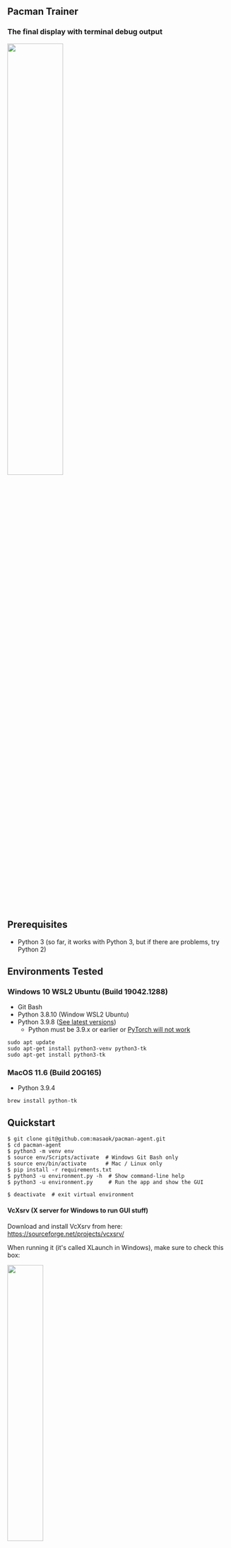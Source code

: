 ## Pacman Trainer

### The final display with terminal debug output

<img src="https://user-images.githubusercontent.com/1320083/210688412-798b95b4-a958-474a-bbd9-d46a2af7abbf.png"  width="50%" height="50%">

## Prerequisites

- Python 3 (so far, it works with Python 3, but if there are problems, try Python 2)

## Environments Tested

### Windows 10 WSL2 Ubuntu (Build 19042.1288)

- Git Bash
- Python 3.8.10 (Window WSL2 Ubuntu)
- Python 3.9.8 ([See latest versions](https://www.python.org/downloads/))
  - Python must be 3.9.x or earlier or [PyTorch will not work](https://pytorch.org/get-started/locally/#windows-python)

```
sudo apt update
sudo apt-get install python3-venv python3-tk
sudo apt-get install python3-tk
```

### MacOS 11.6 (Build 20G165)

- Python 3.9.4

```
brew install python-tk
```

## Quickstart

```
$ git clone git@github.com:masaok/pacman-agent.git
$ cd pacman-agent
$ python3 -m venv env
$ source env/Scripts/activate  # Windows Git Bash only
$ source env/bin/activate      # Mac / Linux only
$ pip install -r requirements.txt
$ python3 -u environment.py -h  # Show command-line help
$ python3 -u environment.py     # Run the app and show the GUI
```

```
$ deactivate  # exit virtual environment
```

#### VcXsrv (X server for Windows to run GUI stuff)

Download and install VcXsrv from here: https://sourceforge.net/projects/vcxsrv/

When running it (it's called XLaunch in Windows), make sure to check this box:

<img src="https://user-images.githubusercontent.com/1320083/144793105-700cf916-2702-4510-9e22-72e578c21e36.png" width="40%" height="40%">

Also, add [**this**](https://stackoverflow.com/a/61110604/10415969) to your `.bash_profile` and `source` it:

```
export DISPLAY=$(awk '/nameserver / {print $2; exit}' /etc/resolv.conf 2>/dev/null):0
export LIBGL_ALWAYS_INDIRECT=1
```

**Verify that VcXsrv is running correctly by testing Xcalc:**

<img src="https://user-images.githubusercontent.com/1320083/144791512-15fa20b7-8dff-4e3f-ba2f-55ade96f3276.png" width="40%" height="40%">

Also, make this change in the code whereever `torch.load` is called:

https://stackoverflow.com/questions/56369030/runtimeerror-attempting-to-deserialize-object-on-a-cuda-device/62327502#62327502

**Run the real thing:**

`python3 -u environment.py`

<img src="https://user-images.githubusercontent.com/1320083/144791554-3731ce3c-99e2-4877-a766-cbf4664984db.png" width="40%" height="40%">

## Components

- **PacmanAgent**: Contains all of the logic for the agent controlling Pacman
- **PacmanTrainer**: Contains the logic for training Pacman using Pytorch for deep imitation learning.
- **Environment**: Contains the game logic and is largely structured in the same way as the Wumpus World / Blindbot's environment
  - A constructor, parameterized by the Pacman Trainer's array-of-strings maze representation, that initializes all of the maze variables, as follows:
    - The maze structure, where walls are located, and thus what legal moves are available in any position.
    - The sets and positions of all game actors (beginning with their provided starting positions), including:
      - Pacman
      - Ghosts
      - Pellets
  - Pacman's score (# of pellets eaten)
  - Determining game-ending conditions (viz., Pacman getting eaten by a ghost or eating every pellet)
  - Rendering the maze elements (in their basic array-of-strings format like in the Pacman Trainer) in terms of their graphical equivalents
  - Actors in the environment take turns acting, so the environment determines what happens on every "tick" or turn of a running game:
    - The PacmanAgent's chooseAction method is called with the current game state, and its action choice is enacted (if it's not a legal action, i.e., one that runs it into a wall, it does nothing that turn).
      - If Pacman eats a pellet, it is removed from the board and the score is incremented
      - If Pacman moves onto a ghost's tile, it dies and the game's over
    - All ghosts make an action choice governed by a coin-flip: 10% of the time, it will choose randomly, and the other 90%, it will take a step that brings it closer to Pacman. You can use / adapt the Pathfinder class I gave in the BlindBot package to help with pathfinding or just do something basic like looking at the Manhattan distance between a ghost and Pacman and then choosing the action that minimizes it.
- **MazeUI**: Given a Tk "root window", draw a Tk Canvas on it and all the blocks, characters, and items that make up a maze

## Exercise

To view the accompanying exercise binding Pacman Trainer and Agent, see the EXERCISE.md instructions.
